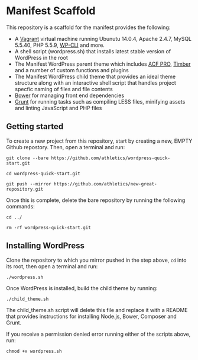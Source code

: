 # Manifest Scaffold

This repository is a scaffold for the manifest provides the following:

* A [Vagrant](http://docs.vagrantup.com/v2/boxes.html) virtual machine running Ubunutu 14.0.4, Apache 2.4.7, MySQL 5.5.40, PHP 5.5.9, [WP-CLI](http://wp-cli.org/) and more.
* A shell script (wordpress.sh) that installs latest stable version of WordPress in the root
* The Manifest WordPress parent theme which includes [ACF PRO](http://www.advancedcustomfields.com/pro/), [Timber](http://upstatement.com/timber/) and a number of custom functions and plugins
* The Manifest WordPress child theme that provides an ideal theme structure along with an interactive shell script that handles project specfic naming of files and file contents
* [Bower](http://bower.io/) for managing front end dependencies
* [Grunt](http://gruntjs.com/getting-started) for running tasks such as compiling LESS files, minifying assets and linting JavaScript and PHP files

## Getting started

To create a new project from this repository, start by creating a new, EMPTY Github repostory. Then, open a terminal and run:

```
git clone --bare https://github.com/athletics/wordpress-quick-start.git

cd wordpress-quick-start.git

git push --mirror https://github.com/athletics/new-great-repository.git
```

Once this is complete, delete the bare repository by running the following commands:

```
cd ../

rm -rf wordpress-quick-start.git
```

## Installing WordPress

Clone the repository to which you mirror pushed in the step above, `cd` into its root, then open a terminal and run:

```
./wordpress.sh
```

Once WordPress is installed, build the child theme by running:

```
./child_theme.sh
```

The child_theme.sh script will delete this file and replace it with a README that provides instructions for installing Node.js, Bower, Composer and Grunt.

If you receive a permission denied error running either of the scripts above, run:

```
chmod +x wordpress.sh
```